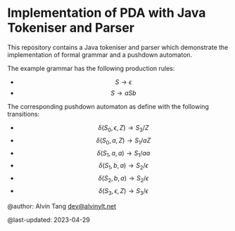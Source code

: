 # Implementation of PDA with Java Tokeniser and Parser

This repository contains a Java tokeniser and parser which demonstrate the
implementation of formal grammar and a pushdown automaton.

The example grammar has the following production rules:
- $$S \to \epsilon$$
- $$S \to aSb$$

The corresponding pushdown automaton as define with the following transitions:
- $$\delta (S_{0}, \epsilon, Z) \to S_{3}/Z$$
- $$\delta (S_{0}, a, Z) \to S_{1}/aZ$$
- $$\delta (S_{1}, a, a) \to S_{1}/aa$$
- $$\delta (S_{1}, b, a) \to S_{2}/\epsilon$$
- $$\delta (S_{2}, b, a) \to S_{2}/\epsilon$$
- $$\delta (S_{3}, \epsilon, Z) \to S_{3}/\epsilon$$

@author: Alvin Tang <dev@alvinylt.net>

@last-updated: 2023-04-29
